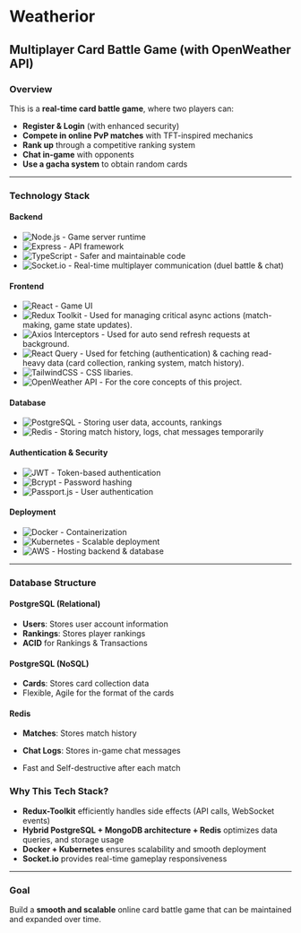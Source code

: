 # Weatherior

## Multiplayer Card Battle Game (with OpenWeather API)

### Overview
This is a **real-time card battle game**, where two players can:
- **Register & Login** (with enhanced security)
- **Compete in online PvP matches** with TFT-inspired mechanics
- **Rank up** through a competitive ranking system
- **Chat in-game** with opponents
- **Use a gacha system** to obtain random cards

---

### Technology Stack

#### Backend
- ![Node.js](https://img.shields.io/badge/Node.js-339933?style=for-the-badge&logo=node.js&logoColor=white) - Game server runtime
- ![Express](https://img.shields.io/badge/Express.js-000000?style=for-the-badge&logo=express&logoColor=white) - API framework
- ![TypeScript](https://img.shields.io/badge/TypeScript-3178C6?style=for-the-badge&logo=typescript&logoColor=white) - Safer and maintainable code
- ![Socket.io](https://img.shields.io/badge/Socket.io-010101?style=for-the-badge&logo=socket.io&logoColor=white) - Real-time multiplayer communication (duel battle & chat)

#### Frontend
- ![React](https://img.shields.io/badge/React-61DAFB?style=for-the-badge&logo=react&logoColor=white) - Game UI
- ![Redux Toolkit](https://img.shields.io/badge/Redux%20Toolkit-764ABC?style=for-the-badge&logo=Redux&logoColor=white) - Used for managing critical async actions (match-making, game state updates).
- ![Axios Interceptors](https://img.shields.io/badge/Axios%20Interceptors-5A29E4?style=for-the-badge&logo=axios&logoColor=white) - Used for auto send refresh requests at background.
- ![React Query](https://img.shields.io/badge/React_Query-FF4154?style=for-the-badge&logo=reactquery&logoColor=white) - Used for fetching (authentication) & caching read-heavy data (card collection, ranking system, match history).
- ![TailwindCSS](https://img.shields.io/badge/TailwindCSS-06B6D4?style=for-the-badge&logo=tailwindcss&logoColor=white) - CSS libaries.
- ![OpenWeather API](https://img.shields.io/badge/OpenWeatherAPI-FF7300?style=for-the-badge&logo=openweathermap&logoColor=white) - For the core concepts of this project.

#### Database
- ![PostgreSQL](https://img.shields.io/badge/PostgreSQL-336791?style=for-the-badge&logo=postgresql&logoColor=white) - Storing user data, accounts, rankings
- ![Redis](https://img.shields.io/badge/Redis-DC382D?style=for-the-badge&logo=redis&logoColor=white) - Storing match history, logs, chat messages temporarily

#### Authentication & Security
- ![JWT](https://img.shields.io/badge/JWT-000000?style=for-the-badge&logo=jsonwebtokens&logoColor=white) - Token-based authentication
- ![Bcrypt](https://img.shields.io/badge/Bcrypt-4A90E2?style=for-the-badge) - Password hashing
- ![Passport.js](https://img.shields.io/badge/Passport.js-34E27A?style=for-the-badge&logo=passport&logoColor=white) - User authentication

#### Deployment
- ![Docker](https://img.shields.io/badge/Docker-2496ED?style=for-the-badge&logo=docker&logoColor=white) - Containerization
- ![Kubernetes](https://img.shields.io/badge/Kubernetes-326CE5?style=for-the-badge&logo=kubernetes&logoColor=white) - Scalable deployment
- ![AWS](https://img.shields.io/badge/AWS-232F3E?style=for-the-badge&logo=amazon-aws&logoColor=white) - Hosting backend & database

---

### Database Structure
#### **PostgreSQL** (Relational)
- **Users**: Stores user account information
- **Rankings**: Stores player rankings
- **ACID** for Rankings & Transactions

#### **PostgreSQL** (NoSQL)
- **Cards**: Stores card collection data
- Flexible, Agile for the format of the cards

#### **Redis** 
- **Matches**: Stores match history
- **Chat Logs**: Stores in-game chat messages

- Fast and Self-destructive after each match

### Why This Tech Stack?
- **Redux-Toolkit** efficiently handles side effects (API calls, WebSocket events)
- **Hybrid PostgreSQL + MongoDB architecture + Redis** optimizes data queries, and storage usage
- **Docker + Kubernetes** ensures scalability and smooth deployment
- **Socket.io** provides real-time gameplay responsiveness

---

### Goal
Build a **smooth and scalable** online card battle game that can be maintained and expanded over time.

